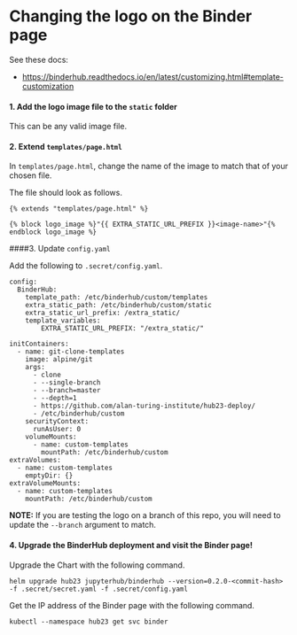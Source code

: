 # Changing the logo on the Binder page

See these docs:
* https://binderhub.readthedocs.io/en/latest/customizing.html#template-customization

#### 1. Add the logo image file to the `static` folder

This can be any valid image file.

#### 2. Extend `templates/page.html`

In `templates/page.html`, change the name of the image to match that of your chosen file.

The file should look as follows.

```
{% extends "templates/page.html" %}

{% block logo_image %}"{{ EXTRA_STATIC_URL_PREFIX }}<image-name>"{% endblock logo_image %}
```

####3. Update `config.yaml`

Add the following to `.secret/config.yaml`.

```
config:
  BinderHub:
    template_path: /etc/binderhub/custom/templates
    extra_static_path: /etc/binderhub/custom/static
    extra_static_url_prefix: /extra_static/
    template_variables:
        EXTRA_STATIC_URL_PREFIX: "/extra_static/"

initContainers:
  - name: git-clone-templates
    image: alpine/git
    args:
      - clone
      - --single-branch
      - --branch=master
      - --depth=1
      - https://github.com/alan-turing-institute/hub23-deploy/
      - /etc/binderhub/custom
    securityContext:
      runAsUser: 0
    volumeMounts:
      - name: custom-templates
        mountPath: /etc/binderhub/custom
extraVolumes:
  - name: custom-templates
    emptyDir: {}
extraVolumeMounts:
  - name: custom-templates
    mountPath: /etc/binderhub/custom
```

**NOTE:** If you are testing the logo on a branch of this repo, you will need to update the `--branch` argument to match.

#### 4. Upgrade the BinderHub deployment and visit the Binder page!

Upgrade the Chart with the following command. 

```
helm upgrade hub23 jupyterhub/binderhub --version=0.2.0-<commit-hash> -f .secret/secret.yaml -f .secret/config.yaml
```

Get the IP address of the Binder page with the following command.

```
kubectl --namespace hub23 get svc binder
```
